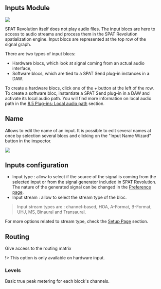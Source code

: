 ## Inputs Module

![](https://media.githubusercontent.com/media/FLUX-SE/doc_images/main/SpatR/Setup/InputModuleRow.png)

SPAT Revolution itself does not play audio files. The input blocs are here to access to audio streams and process them in the SPAT Revolution spatialization engine. Input blocs are represented at the top row of the signal graph.

There are two types of input blocs:
+ Hardware blocs, which look at signal coming from an actual audio interface,
+ Software blocs, which are tied to a SPAT Send plug-in instances in a DAW.

To create a hardware blocs, click one of the *+* button at the left of the row. To create a software bloc, instantiate a SPAT Send plug-in in a DAW and activate its local audio path. You will find more information on local audio path in the [8.5 Plug-ins: Local audio path](Ecosystem_&_integration_DAW_Automation_Local_Audio_Path.md) section.

## Name

Allows to edit the name of an input. It is possible to edit several names at once by selection several blocs and clicking on the "Input Name Wizard" button in the inspector.

![](https://media.githubusercontent.com/media/FLUX-SE/doc_images/main/SpatR/Setup/InputNameWizard.png)

## Inputs configuration

+ Input type : allow to select if the source of the signal is coming from the selected input or from the signal generator included in SPAT Revolution. The nature of the generated signal can be changed in the [Preference page](Application_Preferences.md).
+ Input stream : allow to select the stream type of the bloc.

> Input stream types are : channel-based, HOA, A-Format, B-Format, UHJ, MS, Binaural and Transaural.

For more options related to stream type, check the [Setup Page](Spat_Environment_Setup_Page.md) section.

## Routing

Give access to the routing matrix

!> This option is only available on hardware input.

### Levels

Basic true peak metering for each block's channels.